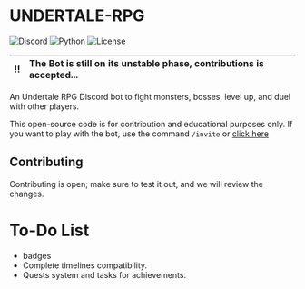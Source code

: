 # UNDERTALE-RPG

[![Discord](https://img.shields.io/discord/817437132397871135?logo=discord&style=for-the-badge)](https://discord.gg/FQYVpuNz4Q)
![Python](https://img.shields.io/badge/Python-3.8-blue?style=for-the-badge)
![License](https://img.shields.io/github/license/theblobscp/undertale-rpg?style=for-the-badge)

| :bangbang: | The Bot is still on its unstable phase, contributions is accepted... |
|:----------:|:---------------------------------------------------------------------|

An Undertale RPG Discord bot to fight monsters, bosses, level up, and duel with other players.

This open-source code is for contribution and educational purposes only. If you want to play with the bot, use the command `/invite` or [click here](https://discord.com/api/oauth2/authorize?client_id=815153881217892372&permissions=388160&scope=bot)

## Contributing

Contributing is open; make sure to test it out, and we will review the changes.

# **To-Do List**

- badges
- Complete timelines compatibility.
- Quests system and tasks for achievements.